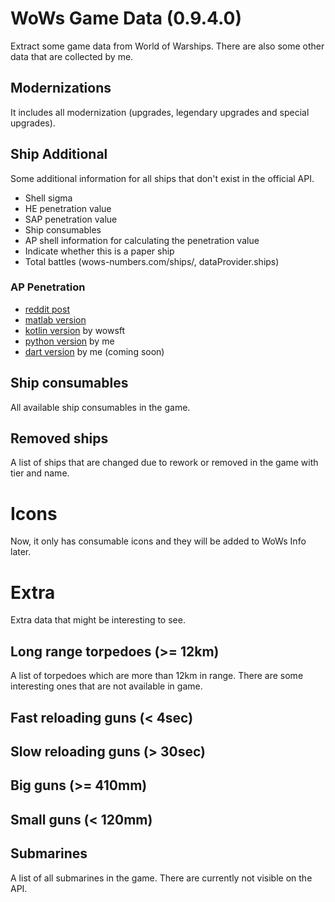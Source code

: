 # WoWs Game Data (0.9.4.0)
Extract some game data from World of Warships. There are also some other data that are collected by me.

## Modernizations
It includes all modernization (upgrades, legendary upgrades and special upgrades).

## Ship Additional
Some additional information for all ships that don't exist in the official API.

- Shell sigma
- HE penetration value
- SAP penetration value
- Ship consumables
- AP shell information for calculating the penetration value
- Indicate whether this is a paper ship
- Total battles (wows-numbers.com/ships/, dataProvider.ships)

### AP Penetration
- [reddit post](https://www.reddit.com/r/WorldOfWarships/comments/560yg2/wows_ballistic_model_penetration/)
- [matlab version](https://pastebin.com/1NEwkf7R)
- [kotlin version](https://github.com/EdibleBug/WoWSFT-Kotlin/blob/5d4ce2d4ffb722c010b265ce3c39417eddd009c7/WoWSFT-Data/src/main/kotlin/WoWSFT/utils/PenetrationUtils.kt) by wowsft
- [python version](https://github.com/HenryQuan/WoWs-Game-Data/blob/master/ap_pen.py) by me
- [dart version]() by me (coming soon)

## Ship consumables
All available ship consumables in the game. 

## Removed ships
A list of ships that are changed due to rework or removed in the game with tier and name.

# Icons
Now, it only has consumable icons and they will be added to WoWs Info later. 

# Extra
Extra data that might be interesting to see.
## Long range torpedoes (>= 12km)
A list of torpedoes which are more than 12km in range. There are some interesting ones that are not available in game.

## Fast reloading guns (< 4sec)
## Slow reloading guns (> 30sec)
## Big guns (>= 410mm)
## Small guns (< 120mm)

## Submarines
A list of all submarines in the game. There are currently not visible on the API. 
